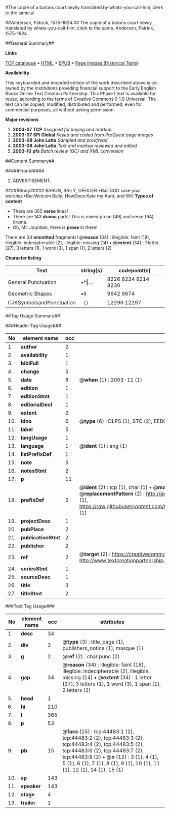 #The copie of a barons court newly translated by whats-you-call-him, clerk to the same.#

##Anderson, Patrick, 1575-1624.##
The copie of a barons court newly translated by whats-you-call-him, clerk to the same.
Anderson, Patrick, 1575-1624.

##General Summary##

**Links**

[TCP catalogue](http://www.ota.ox.ac.uk/tcp/)  • 
[HTML](http://tei.it.ox.ac.uk/tcp/Texts-HTML/free/A25/A25360.html)  • 
[EPUB](http://tei.it.ox.ac.uk/tcp/Texts-EPUB/free/A25/A25360.epub) • 
[Page images (Historical Texts)](https://data.historicaltexts.jisc.ac.uk/view?pubId=eebo-10065726e&pageId=eebo-10065726e-44483-1)

**Availability**

This keyboarded and encoded edition of the
	       work described above is co-owned by the institutions
	       providing financial support to the Early English Books
	       Online Text Creation Partnership. This Phase I text is
	       available for reuse, according to the terms of Creative
	       Commons 0 1.0 Universal. The text can be copied,
	       modified, distributed and performed, even for
	       commercial purposes, all without asking permission.

**Major revisions**

1. __2003-07__ __TCP__ *Assigned for keying and markup*
1. __2003-07__ __SPi Global__ *Keyed and coded from ProQuest page images*
1. __2003-08__ __John Latta__ *Sampled and proofread*
1. __2003-08__ __John Latta__ *Text and markup reviewed and edited*
1. __2003-10__ __pfs__ *Batch review (QC) and XML conversion*

##Content Summary##

#####Front#####

1. ADVERTISEMENT.

#####Body#####
BARON, BAILY, OFFICER.*Bail.GOD save your worship.*Bar.Welcom Baily; HowDoes Kate my Aunt, and Will 
**Types of content**

  * There are 365 **verse** lines!
  * There are 143 **drama** parts! This is mixed prose (49) and verse (94) drama.
  * Oh, Mr. Jourdain, there is **prose** in there!

There are 34 **ommitted** fragments! 
 @__reason__ (34) : illegible: faint (18), illegible: indecipherable (2), illegible: missing (14)  •  @__extent__ (34) : 1 letter (27), 3 letters (1), 1 word (3), 1 span (1), 2 letters (2)

**Character listing**


|Text|string(s)|codepoint(s)|
|---|---|---|
|General Punctuation|•†‖…|8226 8224 8214 8230|
|Geometric Shapes|▪◊|9642 9674|
|CJKSymbolsandPunctuation|〈〉|12296 12297|

##Tag Usage Summary##

###Header Tag Usage###

|No|element name|occ|attributes|
|---|---|---|---|
|1.|__author__|2||
|2.|__availability__|1||
|3.|__biblFull__|1||
|4.|__change__|5||
|5.|__date__|8| @__when__ (1) : 2003-11 (1)|
|6.|__edition__|1||
|7.|__editionStmt__|1||
|8.|__editorialDecl__|1||
|9.|__extent__|2||
|10.|__idno__|6| @__type__ (6) : DLPS (1), STC (2), EEBO-CITATION (1), OCLC (1), VID (1)|
|11.|__label__|5||
|12.|__langUsage__|1||
|13.|__language__|1| @__ident__ (1) : eng (1)|
|14.|__listPrefixDef__|1||
|15.|__note__|5||
|16.|__notesStmt__|2||
|17.|__p__|11||
|18.|__prefixDef__|2| @__ident__ (2) : tcp (1), char (1)  •  @__matchPattern__ (2) : ([0-9\-]+):([0-9IVX]+) (1), (.+) (1)  •  @__replacementPattern__ (2) : http://eebo.chadwyck.com/downloadtiff?vid=$1&page=$2 (1), https://raw.githubusercontent.com/textcreationpartnership/Texts/master/tcpchars.xml#$1 (1)|
|19.|__projectDesc__|1||
|20.|__pubPlace__|2||
|21.|__publicationStmt__|2||
|22.|__publisher__|2||
|23.|__ref__|2| @__target__ (2) : https://creativecommons.org/publicdomain/zero/1.0/ (1), http://www.textcreationpartnership.org/docs/. (1)|
|24.|__seriesStmt__|1||
|25.|__sourceDesc__|1||
|26.|__title__|3||
|27.|__titleStmt__|2||


###Text Tag Usage###

|No|element name|occ|attributes|
|---|---|---|---|
|1.|__desc__|34||
|2.|__div__|3| @__type__ (3) : title_page (1), publishers_notice (1), masque (1)|
|3.|__g__|2| @__ref__ (2) : char:punc (2)|
|4.|__gap__|34| @__reason__ (34) : illegible: faint (18), illegible: indecipherable (2), illegible: missing (14)  •  @__extent__ (34) : 1 letter (27), 3 letters (1), 1 word (3), 1 span (1), 2 letters (2)|
|5.|__head__|1||
|6.|__hi__|210||
|7.|__l__|365||
|8.|__p__|53||
|9.|__pb__|15| @__facs__ (15) : tcp:44483:1 (1), tcp:44483:2 (2), tcp:44483:3 (2), tcp:44483:4 (2), tcp:44483:5 (2), tcp:44483:6 (2), tcp:44483:7 (2), tcp:44483:8 (2)  •  @__n__ (12) : 3 (1), 4 (1), 5 (1), 6 (1), 7 (1), 8 (1), 9 (1), 10 (1), 11 (1), 12 (1), 14 (1), 15 (1)|
|10.|__sp__|143||
|11.|__speaker__|143||
|12.|__stage__|4||
|13.|__trailer__|1||
